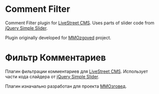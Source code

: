 Comment Filter
==============

Comment Filter plugin for <a href="http://livestreetcms.com">LiveStreet CMS</a>. Uses parts of slider code from <a href="http://www.advancebydesign.com/software/javascript/controls-and-navigation/jquery-simple-slider-control.html">jQuery Simple Slider</a>.

Plugin originally developed for <a href="http://www.mmozg.net/">MMOzgoved</a> project.


Фильтр Комментариев
===================

Плагин фильтрации комментариев для <a href="http://livestreetcms.com">LiveStreet CMS</a>. Использует части кода слайдера от <a href="http://www.advancebydesign.com/software/javascript/controls-and-navigation/jquery-simple-slider-control.html">jQuery Simple Slider</a>.

Плагин изначально разработан для проекта <a href="http://www.mmozg.net/">ММОзговед</a>.